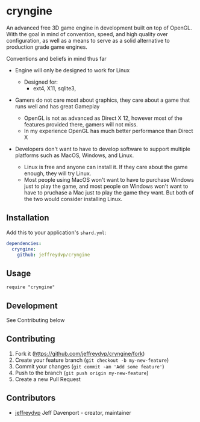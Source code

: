 # cryngine

An advanced free 3D game engine in development built on top of OpenGL. With the goal in mind of convention, speed, and high quality over configuration, as well as a means to serve as a solid alternative to production grade game engines.

Conventions and beliefs in mind thus far

- Engine will only be designed to work for Linux
  - Designed for:
    - ext4, X11, sqlite3, 
- Gamers do not care most about graphics, they care about a game that runs well and has great Gameplay
  - OpenGL is not as advanced as Direct X 12, however most of the features provided there, gamers will not miss.
  - In my experience OpenGL has much better performance than Direct X
  
- Developers don't want to have to develop software to support multiple platforms such as MacOS, Windows, and Linux.
  - Linux is free and anyone can install it. If they care about the game enough, they will try Linux.
  - Most people using MacOS won't want to have to purchase Windows just to play the game, and most people on Windows won't want to have to pruchase a Mac just to play the game they want. But both of the two would consider installing Linux.

## Installation

Add this to your application's `shard.yml`:

```yaml
dependencies:
  cryngine:
    github: jeffreydvp/cryngine
```

## Usage

```crystal
require "cryngine"
```


## Development

See Contributing below

## Contributing

1. Fork it (<https://github.com/jeffreydvp/cryngine/fork>)
2. Create your feature branch (`git checkout -b my-new-feature`)
3. Commit your changes (`git commit -am 'Add some feature'`)
4. Push to the branch (`git push origin my-new-feature`)
5. Create a new Pull Request

## Contributors

- [jeffreydvp](https://github.com/jeffreydvp) Jeff Davenport - creator, maintainer
